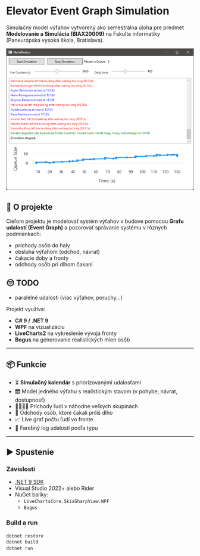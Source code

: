 # Elevator Event Graph Simulation

Simulačný model výťahov vytvorený ako semestrálna úloha pre predmet **Modelovanie a Simulácia (BIAX20009)** na Fakulte informatiky (Paneurópska vysoká škola, Bratislava).

![screenshot](./docs/screenshot.png)

## 🧠 O projekte

Cieľom projektu je modelovať systém výťahov v budove pomocou **Grafu udalostí (Event Graph)** a pozorovať správanie systému v rôznych podmienkach:

- príchody osôb do haly
- obsluha výťahom (odchod, návrat)
- čakacie doby a fronty
- odchody osôb pri dlhom čakaní

## 😒 TODO
- paralelné udalosti (viac výťahov, poruchy...)

Projekt využíva:
- **C# 9 / .NET 9**
- **WPF** na vizualizáciu
- **LiveCharts2** na vykreslenie vývoja fronty
- **Bogus** na generovanie realistických mien osôb

---

## 📦 Funkcie

- ⏳ **Simulačný kalendár** s priorizovanými udalosťami
- 🛗 Model jedného výťahu s realistickým stavom (v pohybe, návrat, dostupnosť)
- 👨‍👩‍👧‍👦 Príchody ľudí v náhodne veľkých skupinách
- 🚪 Odchody osôb, ktoré čakali príliš dlho
- 📈 Live graf počtu ľudí vo fronte
- 🧾 Farebný log udalostí podľa typu

---

## ▶️ Spustenie

### Závislosti

- [.NET 9 SDK](https://dotnet.microsoft.com/en-us/download)
- Visual Studio 2022+ alebo Rider
- NuGet balíky:
  - `LiveChartsCore.SkiaSharpView.WPF`
  - `Bogus`

### Build a run

```bash
dotnet restore
dotnet build
dotnet run
```
